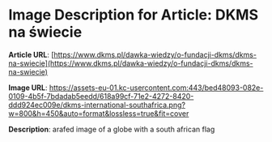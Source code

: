 # Image Description for Article: DKMS na świecie
**Article URL**: [https://www.dkms.pl/dawka-wiedzy/o-fundacji-dkms/dkms-na-swiecie](https://www.dkms.pl/dawka-wiedzy/o-fundacji-dkms/dkms-na-swiecie)

**Image URL**: https://assets-eu-01.kc-usercontent.com:443/bed48093-082e-0109-4b5f-7bdadab5eedd/618a99cf-71e2-4272-8420-ddd924ec009e/dkms-international-southafrica.png?w=800&h=450&auto=format&lossless=true&fit=cover

**Description**: arafed image of a globe with a south african flag
